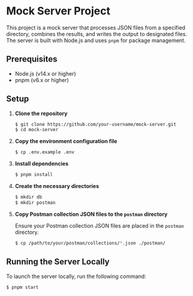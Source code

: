 # Mock Server Project

This project is a mock server that processes JSON files from a specified directory, combines the results, and writes the output to designated files. The server is built with Node.js and uses `pnpm` for package management.

## Prerequisites

- Node.js (v14.x or higher)
- pnpm (v6.x or higher)

## Setup

1. **Clone the repository**

   ```bash
   $ git clone https://github.com/your-username/mock-server.git
   $ cd mock-server
   ```

2. **Copy the environment configuration file**

   ```bash
   $ cp .env.example .env
   ```

3. **Install dependencies**

   ```bash
   $ pnpm install
   ```

4. **Create the necessary directories**

   ```bash
   $ mkdir db
   $ mkdir postman
   ```

5. **Copy Postman collection JSON files to the `postman` directory**

   Ensure your Postman collection JSON files are placed in the `postman` directory.

   ```bash
   $ cp /path/to/your/postman/collections/*.json ./postman/
   ```

## Running the Server Locally

To launch the server locally, run the following command:

```bash
$ pnpm start
```
